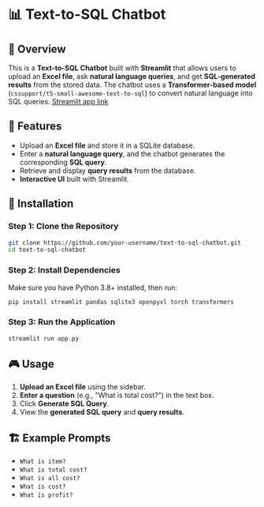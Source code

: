 # 📊 Text-to-SQL Chatbot

## 📝 Overview
This is a **Text-to-SQL Chatbot** built with **Streamlit** that allows users to upload an **Excel file**, ask **natural language queries**, and get **SQL-generated results** from the stored data. The chatbot uses a **Transformer-based model** (`cssupport/t5-small-awesome-text-to-sql`) to convert natural language into SQL queries. [Streamlit app link](https://chatbotic.streamlit.app/)

## 🚀 Features
- Upload an **Excel file** and store it in a SQLite database.
- Enter a **natural language query**, and the chatbot generates the corresponding **SQL query**.
- Retrieve and display **query results** from the database.
- **Interactive UI** built with Streamlit.

## 🔧 Installation
### **Step 1: Clone the Repository**
```bash
git clone https://github.com/your-username/text-to-sql-chatbot.git
cd text-to-sql-chatbot
```

### **Step 2: Install Dependencies**
Make sure you have Python 3.8+ installed, then run:
```bash
pip install streamlit pandas sqlite3 openpyxl torch transformers
```

### **Step 3: Run the Application**
```bash
streamlit run app.py
```

## 🎮 Usage
1. **Upload an Excel file** using the sidebar.
2. **Enter a question** (e.g., "What is total cost?") in the text box.
3. Click **Generate SQL Query**.
4. View the **generated SQL query** and **query results**.

## 🏗️ Example Prompts
- `What is item?`
- `What is total cost?`
- `What is all cost?`
- `What is cost?`
- `What is profit?`

